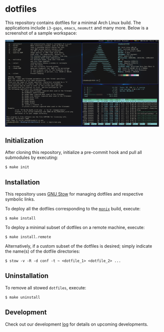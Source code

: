 # dotfiles

This repository contains dotfiles for a minimal Arch Linux build. The applications include `i3-gaps`, `emacs`, `neomutt` and many more. Below is a screenshot of a sample workspace:

<p align="center">
<img src="./docs/screenshot.png" width="700">
</p>

## Initialization

After cloning this repository, initialize a pre-commit hook and pull all submodules by executing:

```
$ make init
```

## Installation

This repository uses [GNU Stow](https://www.gnu.org/software/stow/) for managing dotfiles and respective symbolic links.

To deploy all the dotfiles corresponding to the [`monix`](https://github.com/atreyasha/monix) build, execute:

```
$ make install
```

To deploy a minimal subset of dotfiles on a remote machine, execute:

```
$ make install.remote
```

Alternatively, if a custom subset of the dotfiles is desired; simply indicate the name(s) of the dotfile directories:

```
$ stow -v -R -d conf -t ~ <dotfile_1> <dotfile_2> ...
```

## Uninstallation

To remove all stowed `dotfiles`, execute:

```
$ make uninstall
```

## Development

Check out our development [log](./docs/develop.md) for details on upcoming developments.

<!--  LocalWords:  dotfiles img src png dotfile
 -->
